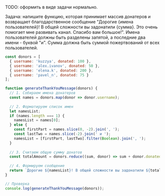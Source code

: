 TODO: оформить в виде задачи нормально.

Задача: напишите функцию, которая принимает массив донатеров и  возвращает благодарственное сообщение "Дорогие {имена пользователей}! В  общей сложности вы задонатили {сумма}. Это очень помогает мне развивать  канал. Спасибо вам большое!". Имена пользователей должны быть разделены  запятой, а последние два имени - буквой "и". Сумма должна быть суммой  пожертвований от всех пользователей.

```javascript
const donors = [
  { username: 'kuzzya', donated: 100 },
  { username: 'alex.ivanov', donated: 50 },
  { username: 'elena.k', donated: 200 },
  { username: 'pavel_n', donated: 75 }
];
```

```javascript
function generateThankYouMessage(donors) {
  // 1. Собираем имена донатеров
  const names = donors.map(donor => donor.username);
  
  // 2. Форматируем список имен
  let namesList;
  if (names.length === 1) {
    namesList = names[0];
  } else {
    const firstPart = names.slice(0, -2).join(', ');
    const lastTwo = names.slice(-2).join(' и ');
    namesList = [firstPart, lastTwo].filter(Boolean).join(', ');
  }
  
  // 3. Считаем общую сумму донатов
  const totalAmount = donors.reduce((sum, donor) => sum + donor.donated, 0);
  
  // 4. Формируем сообщение
  return `Дорогие ${namesList}! В общей сложности вы задонатили ${totalAmount}. Это очень помогает мне развивать канал. Спасибо вам большое!`;
}

// Проверка
console.log(generateThankYouMessage(donors));
```

